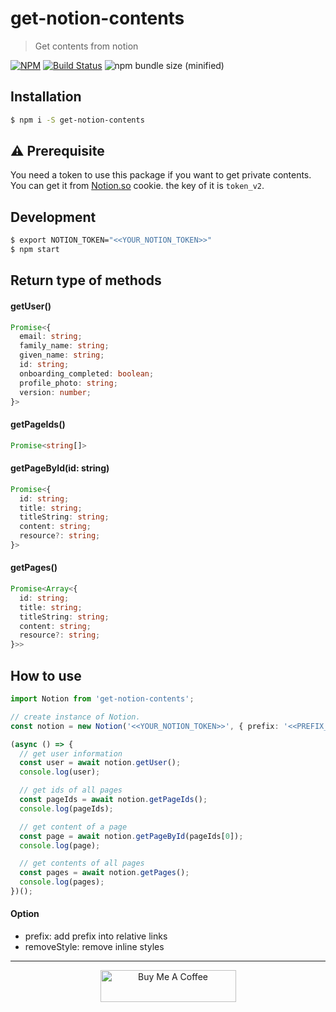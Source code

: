 # get-notion-contents
> Get contents from notion

[![NPM](https://img.shields.io/npm/v/get-notion-contents.svg?style=flat)](https://npmjs.org/package/get-notion-contents)
[![Build Status](https://travis-ci.org/wonism/get-notion-contents.svg?branch=master)](https://travis-ci.org/wonism/get-notion-contents)
![npm bundle size (minified)](https://img.shields.io/bundlephobia/min/get-notion-contents.svg)

## Installation
```sh
$ npm i -S get-notion-contents
```

## ⚠️ Prerequisite
You need a token to use this package if you want to get private contents.
You can get it from [Notion.so](https://www.notion.so/) cookie. the key of it is `token_v2`.

## Development
```sh
$ export NOTION_TOKEN="<<YOUR_NOTION_TOKEN>>"
$ npm start
```

## Return type of methods

#### getUser()
```ts
Promise<{
  email: string;
  family_name: string;
  given_name: string;
  id: string;
  onboarding_completed: boolean;
  profile_photo: string;
  version: number;
}>
```

#### getPageIds()
```ts
Promise<string[]>
```

#### getPageById(id: string)
```ts
Promise<{
  id: string;
  title: string;
  titleString: string;
  content: string;
  resource?: string;
}>
```

#### getPages()
```ts
Promise<Array<{
  id: string;
  title: string;
  titleString: string;
  content: string;
  resource?: string;
}>>
```

## How to use
```ts
import Notion from 'get-notion-contents';

// create instance of Notion.
const notion = new Notion('<<YOUR_NOTION_TOKEN>>', { prefix: '<<PREFIX_OF_LINK>>', removeStyle: false });

(async () => {
  // get user information
  const user = await notion.getUser();
  console.log(user);

  // get ids of all pages
  const pageIds = await notion.getPageIds();
  console.log(pageIds);

  // get content of a page
  const page = await notion.getPageById(pageIds[0]);
  console.log(page);

  // get contents of all pages
  const pages = await notion.getPages();
  console.log(pages);
})();
```

#### Option
- prefix: add prefix into relative links
- removeStyle: remove inline styles

---

<p align="center">
  <a href="https://www.buymeacoffee.com/dQ3sAxl" target="_blank">
    <img src="https://cdn.buymeacoffee.com/buttons/default-orange.png" alt="Buy Me A Coffee" width="217" height="51" />
  </a>
</p>
